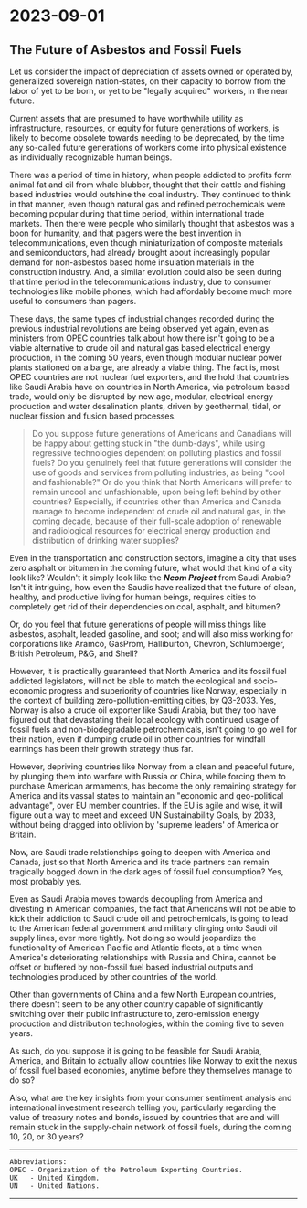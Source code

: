 # 2023-09-01

## The Future of Asbestos and Fossil Fuels 

Let us consider the impact of depreciation of assets owned or operated by, generalized sovereign nation-states, on their capacity to borrow from the labor of yet to be born, or yet to be "legally acquired" workers, in the near future. 

Current assets that are presumed to have worthwhile utility as infrastructure, resources, or equity for future generations of workers, is likely to become obsolete towards needing to be deprecated, by the time any so-called future generations of workers come into physical existence as individually recognizable human beings. 

There was a period of time in history, when people addicted to profits form animal fat and oil from whale blubber, thought that their cattle and fishing based industries would outshine the coal industry. They continued to think in that manner, even though natural gas and refined petrochemicals were becoming popular during that time period, within international trade markets. Then there were people who similarly thought that asbestos was a boon for humanity, and that pagers were the best invention in telecommunications, even though miniaturization of composite materials and semiconductors, had already brought about increasingly popular demand for non-asbestos based home insulation materials in the construction industry. And, a similar evolution could also be seen during that time period in the telecommunications industry, due to consumer technologies like mobile phones, which had affordably become much more useful to consumers than pagers. 

These days, the same types of industrial changes recorded during the previous industrial revolutions are being observed yet again, even as ministers from OPEC countries talk about how there isn't going to be a viable alternative to crude oil and natural gas based electrical energy production, in the coming 50 years, even though modular nuclear power plants stationed on a barge, are already a viable thing. The fact is, most OPEC countries are not nuclear fuel exporters, and the hold that countries like Saudi Arabia have on countries in North America, via petroleum based trade, would only be disrupted by new age, modular, electrical energy production and water desalination plants, driven by geothermal, tidal, or nuclear fission and fusion based processes. 

>Do you suppose future generations of Americans and Canadians will be happy about getting stuck in "the dumb-days", while using regressive technologies dependent on polluting plastics and fossil fuels? Do you genuinely feel that future generations will consider the use of goods and services from polluting industries, as being "cool and fashionable?" Or do you think that North Americans will prefer to remain uncool and unfashionable, upon being left behind by other countries? Especially, if countries other than America and Canada manage to become independent of crude oil and natural gas, in the coming decade, because of their full-scale adoption of renewable and radiological resources for electrical energy production and distribution of drinking water supplies?  

Even in the transportation and construction sectors, imagine a city that uses zero asphalt or bitumen in the coming future, what would that kind of a city look like? Wouldn't it simply look like the ***Neom Project*** from Saudi Arabia? Isn't it intriguing, how even the Saudis have realized that the future of clean, healthy, and productive living for human beings, requires cities to completely get rid of their dependencies on coal, asphalt, and bitumen? 

Or, do you feel that future generations of people will miss things like asbestos, asphalt, leaded gasoline, and soot; and will also miss working for corporations like Aramco, GasProm, Halliburton, Chevron, Schlumberger, British Petroleum, P&G, and Shell?  

However, it is practically guaranteed that North America and its fossil fuel addicted legislators, will not be able to match the ecological and socio-economic progress and superiority of countries like Norway, especially in the context of building zero-pollution-emitting cities, by Q3-2033. Yes, Norway is also a crude oil exporter like Saudi Arabia, but they too have figured out that devastating their local ecology with continued usage of fossil fuels and non-biodegradable petrochemicals, isn't going to go well for their nation, even if dumping crude oil in other countries for windfall earnings has been their growth strategy thus far. 

However, depriving countries like Norway from a clean and peaceful future, by plunging them into warfare with Russia or China, while forcing them to purchase American armaments, has become the only remaining strategy for America and its vassal states to maintain an "economic and geo-political advantage", over EU member countries. If the EU is agile and wise, it will figure out a way to meet and exceed UN Sustainability Goals, by 2033, without being dragged into oblivion by 'supreme leaders' of America or Britain. 

Now, are Saudi trade relationships going to deepen with America and Canada, just so that North America and its trade partners can remain tragically bogged down in the dark ages of fossil fuel consumption? Yes, most probably yes. 

Even as Saudi Arabia moves towards decoupling from America and divesting in American companies, the fact that Americans </ins>will not be able to</ins> kick their addiction to Saudi crude oil and petrochemicals, is going to lead to the American federal government and military clinging onto Saudi oil supply lines, ever more tightly. Not doing so would jeopardize the functionality of American Pacific and Atlantic fleets, at a time when America's deteriorating relationships with Russia and China, cannot be offset or buffered by non-fossil fuel based industrial outputs and technologies produced by other countries of the world. 

Other than governments of China and a few North European countries, there doesn't seem to be any other country capable of significantly switching over their public infrastructure to, zero-emission energy production and distribution technologies, within the coming five to seven years. 

As such, do you suppose it is going to be feasible for Saudi Arabia, America, and Britain to actually allow countries like Norway to exit the nexus of fossil fuel based economies, anytime before they themselves manage to do so? 

Also, what are the key insights from your consumer sentiment analysis and international investment research telling you, particularly regarding the value of treasury notes and bonds, issued by countries that are and will remain stuck in the supply-chain network of fossil fuels, during the coming 10, 20, or 30 years? 

---

```
Abbreviations:
OPEC - Organization of the Petroleum Exporting Countries.
UK   - United Kingdom.
UN   - United Nations.

```
---

